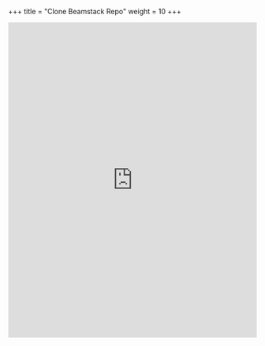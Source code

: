 +++
title = "Clone Beamstack Repo"
weight = 10
+++

<iframe src="https://scribehow.com/embed/How_To_Access_Pre-Releases_on_GitHub__km9weqEdRmSGNNtTa7PN0A?as=scrollable" width="100%" height="640" allowfullscreen frameborder="0"></iframe>
